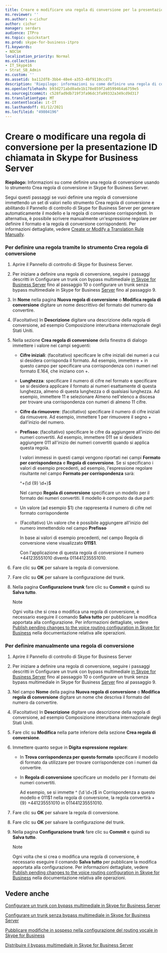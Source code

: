 ```yaml
---
title: Creare o modificare una regola di conversione per la presentazione ID chiamata in Skype for Business Server
ms.reviewer: ''
ms.author: v-cichur
author: cichur
manager: serdars
audience: ITPro
ms.topic: quickstart
ms.prod: skype-for-business-itpro
f1.keywords:
- NOCSH
localization_priority: Normal
ms.collection:
- IT_Skype16
- Strat_SB_Admin
ms.custom: ''
ms.assetid: ba112df8-3bb4-48e4-a353-4bf9110ccd71
description: 'Riepilogo: informazioni su come definire una regola di conversione utilizzando lo strumento Crea regola di conversione in Skype for Business Server.'
ms.openlocfilehash: b93d271abd0ade1b178e859f2a0599464a6759e5
ms.sourcegitcommit: c528fad9db719f3fa96dc3fa99332a349cd9d317
ms.translationtype: MT
ms.contentlocale: it-IT
ms.lasthandoff: 01/12/2021
ms.locfileid: "49804196"
---
```

# <a name="create-or-modify-a-translation-rule-for-called-id-presentation-in-skype-for-business-server"></a>Creare o modificare una regola di conversione per la presentazione ID chiamata in Skype for Business Server

**Riepilogo:** Informazioni su come definire una regola di conversione usando lo strumento Crea regola di conversione in Skype for Business Server.

Segui questi passaggi se vuoi definire una regola di conversione immettendo un set di valori nello strumento Crea regola di conversione e abilitando il Pannello di controllo di Skype for Business Server per generare automaticamente il modello e la regola di conversione corrispondenti.  In alternativa, è possibile scrivere manualmente un'espressione regolare per definire il formato e la regola di conversione corrispondenti. Per informazioni dettagliate, vedere [Create or Modify a Translation Rule Manually](https://technet.microsoft.com/library/049d1db3-af58-48c5-be89-52e1d068a4bd.aspx).

### <a name="to-define-a-rule-by-using-the-build-a-translation-rule-tool"></a>Per definire una regola tramite lo strumento Crea regola di conversione

1. Aprire il Pannello di controllo di Skype for Business Server.

2. Per iniziare a definire una regola di conversione, seguire i passaggi descritti in Configurare un trunk con bypass multimediale [in Skype for Business Server](configure-trunk-with-media-bypass.md) fino al passaggio 10 o configurare un trunk senza bypass multimediale in Skype for Business [Server](configure-trunk-without-media-bypass.md) fino al passaggio 9.

3. In **Nome** nella pagina **Nuova regola di conversione** o **Modifica regola di conversione** digitare un nome descrittivo del formato del numero da convertire.

4. (Facoltativo) In **Descrizione** digitare una descrizione della regola di conversione, ad esempio Composizione interurbana internazionale degli Stati Uniti.

5. Nella sezione **Crea regola di conversione** della finestra di dialogo immettere i valore nei campi seguenti:

   - **Cifre iniziali**: (facoltativo) specificare le cifre iniziali dei numeri a cui si desidera corrisponda il formato. Ad esempio, immettere + in questo campo per specificare una corrispondenza con i numeri nel formato E.164, che iniziano con +.

   - **Lunghezza**: specificare il numero di cifre nel formato e specificare se si desidera applicare il formato ai numeri esattamente di questa lunghezza, almeno di questa lunghezza o di qualsiasi lunghezza. Ad esempio, immettere 11 e selezionare Almeno nell'elenco a discesa per trovare una corrispondenza con numeri di almeno 11 cifre.

   - **Cifre da rimuovere**: (facoltativo) specificare il numero di cifre iniziali da rimuovere. Ad esempio, immettere 1 per rimuovere il segno + dall'inizio del numero.

   - **Prefisso**: (facoltativo) specificare le cifre da aggiungere all'inizio dei numeri convertiti. Ad esempio, immettere 011 se si desidera aggiungere 011 all'inizio dei numeri convertiti quando si applica questa regola.

     I valori immessi in questi campi vengono riportati nei campi **Formato per corrispondenza** e **Regola di conversione**. Se si specificano i valori di esempio precedenti, ad esempio, l'espressione regolare risultante nel campo **Formato per corrispondenza** sarà:

     ^\+(\d {9} \d+)$

     Nel campo **Regola di conversione** specificare un modello per il formato dei numeri convertiti. Il modello è composto da due parti:

   - Un valore (ad esempio $1) che rappresenta il numero di cifre nel formato corrispondente

   - (Facoltativo) Un valore che è possibile aggiungere all'inizio del numero immettendolo nel campo **Prefisso**

     In base ai valori di esempio precedenti, nel campo Regola di conversione viene visualizzato **011$1**.

     Con l'applicazione di questa regola di conversione il numero +441235551010 diventa 011441235551010.

6. Fare clic su **OK** per salvare la regola di conversione.

7. Fare clic su **OK** per salvare la configurazione del trunk.

8. Nella pagina **Configurazione trunk** fare clic su **Commit** e quindi su **Salva tutto**.

   > [!NOTE]
   > Ogni volta che si crea o modifica una regola di conversione, è necessario eseguire il comando **Salva tutto** per pubblicare la modifica apportata alla configurazione. Per informazioni dettagliate, vedere [Publish pending changes to the voice routing configuration in Skype for Business](voice-route-config-changes.md) nella documentazione relativa alle operazioni.

### <a name="to-define-a-translation-rule-manually"></a>Per definire manualmente una regola di conversione

1. Aprire il Pannello di controllo di Skype for Business Server

2. Per iniziare a definire una regola di conversione, seguire i passaggi descritti in Configurare un trunk con bypass multimediale [in Skype for Business Server](configure-trunk-with-media-bypass.md) fino al passaggio 10 o configurare un trunk senza bypass multimediale in Skype for Business [Server](configure-trunk-without-media-bypass.md) fino al passaggio 9.

3. Nel campo **Nome** della pagina **Nuova regola di conversione** o **Modifica regola di conversione** digitare un nome che descriva il formato del numero da convertire.

4. (Facoltativo) In **Descrizione** digitare una descrizione della regola di conversione, ad esempio Composizione interurbana internazionale degli Stati Uniti.

5. Fare clic su **Modifica** nella parte inferiore della sezione **Crea regola di conversione**.

6. Immettere quanto segue in **Digita espressione regolare**:

   - In **Trova corrispondenza per questo formato** specificare il modello di formato da utilizzare per trovare corrispondenze con i numeri da convertire.

   - In **Regola di conversione** specificare un modello per il formato dei numeri convertiti.

     Ad esempio, se si immette ^ (\d \d+)$ in Corrispondenza a questo modello e 011$1 nella regola di conversione, la regola convertirà \+ {9} +441235551010 in 011441235551010.  

7. Fare clic su **OK** per salvare la regola di conversione.

8. Fare clic su **OK** per salvare la configurazione del trunk.

9. Nella pagina **Configurazione trunk** fare clic su **Commit** e quindi su **Salva tutto**.

    > [!NOTE]
    > Ogni volta che si crea o modifica una regola di conversione, è necessario eseguire il comando **Salva tutto** per pubblicare la modifica apportata alla configurazione. Per informazioni dettagliate, vedere [Publish pending changes to the voice routing configuration in Skype for Business](voice-route-config-changes.md) nella documentazione relativa alle operazioni.

## <a name="see-also"></a>Vedere anche

[Configurare un trunk con bypass multimediale in Skype for Business Server](configure-trunk-with-media-bypass.md)

[Configurare un trunk senza bypass multimediale in Skype for Business Server](configure-trunk-without-media-bypass.md)

[Pubblicare modifiche in sospeso nella configurazione del routing vocale in Skype for Business](voice-route-config-changes.md)

[Distribuire il bypass multimediale in Skype for Business Server](deploy-media-bypass.md)

